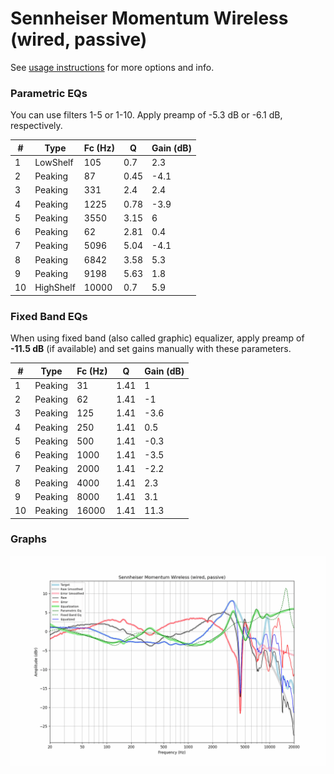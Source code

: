 # Sennheiser Momentum Wireless (wired, passive)
See [usage instructions](https://github.com/jaakkopasanen/AutoEq#usage) for more options and info.

### Parametric EQs
You can use filters 1-5 or 1-10. Apply preamp of -5.3 dB or -6.1 dB, respectively.

|   # | Type      |   Fc (Hz) |    Q |   Gain (dB) |
|-----|-----------|-----------|------|-------------|
|   1 | LowShelf  |       105 | 0.7  |         2.3 |
|   2 | Peaking   |        87 | 0.45 |        -4.1 |
|   3 | Peaking   |       331 | 2.4  |         2.4 |
|   4 | Peaking   |      1225 | 0.78 |        -3.9 |
|   5 | Peaking   |      3550 | 3.15 |         6   |
|   6 | Peaking   |        62 | 2.81 |         0.4 |
|   7 | Peaking   |      5096 | 5.04 |        -4.1 |
|   8 | Peaking   |      6842 | 3.58 |         5.3 |
|   9 | Peaking   |      9198 | 5.63 |         1.8 |
|  10 | HighShelf |     10000 | 0.7  |         5.9 |

### Fixed Band EQs
When using fixed band (also called graphic) equalizer, apply preamp of **-11.5 dB** (if available) and set gains manually with these parameters.

|   # | Type    |   Fc (Hz) |    Q |   Gain (dB) |
|-----|---------|-----------|------|-------------|
|   1 | Peaking |        31 | 1.41 |         1   |
|   2 | Peaking |        62 | 1.41 |        -1   |
|   3 | Peaking |       125 | 1.41 |        -3.6 |
|   4 | Peaking |       250 | 1.41 |         0.5 |
|   5 | Peaking |       500 | 1.41 |        -0.3 |
|   6 | Peaking |      1000 | 1.41 |        -3.5 |
|   7 | Peaking |      2000 | 1.41 |        -2.2 |
|   8 | Peaking |      4000 | 1.41 |         2.3 |
|   9 | Peaking |      8000 | 1.41 |         3.1 |
|  10 | Peaking |     16000 | 1.41 |        11.3 |

### Graphs
![](./Sennheiser%20Momentum%20Wireless%20(wired,%20passive).png)
